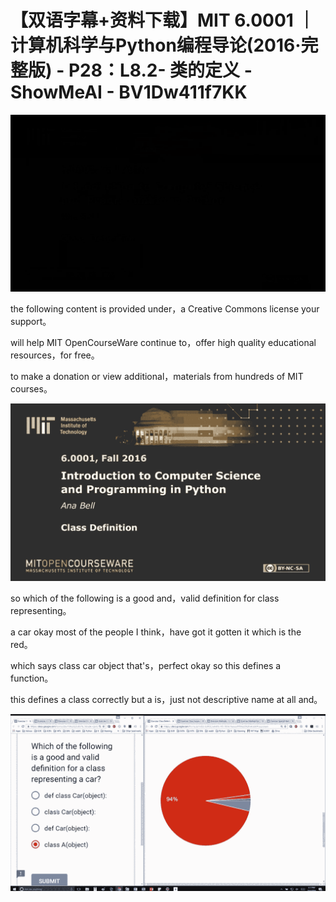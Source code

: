 # 【双语字幕+资料下载】MIT 6.0001 ｜ 计算机科学与Python编程导论(2016·完整版) - P28：L8.2- 类的定义 - ShowMeAI - BV1Dw411f7KK

![](img/83521ceb2307b432de7095c4586780da_0.png)

the following content is provided under，a Creative Commons license your support。

will help MIT OpenCourseWare continue to，offer high quality educational resources，for free。

to make a donation or view additional，materials from hundreds of MIT courses。



![](img/83521ceb2307b432de7095c4586780da_2.png)

so which of the following is a good and，valid definition for class representing。

a car okay most of the people I think，have got it gotten it which is the red。

which says class car object that's，perfect okay so this defines a function。

this defines a class correctly but a is，just not descriptive name at all and。



![](img/83521ceb2307b432de7095c4586780da_4.png)